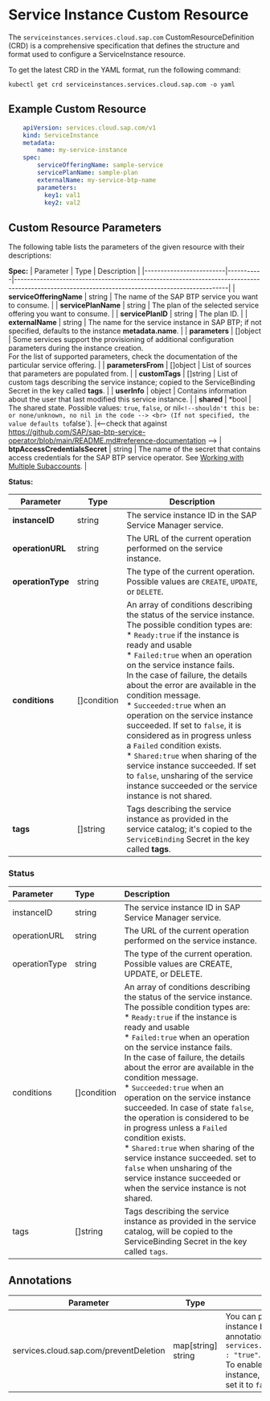 # Service Instance Custom Resource

The `serviceinstances.services.cloud.sap.com` CustomResourceDefinition (CRD) is a comprehensive specification that defines the structure and format used to configure a ServiceInstance resource.

To get the latest CRD in the YAML format, run the following command:

```shell
kubectl get crd serviceinstances.services.cloud.sap.com -o yaml
```

## Example Custom Resource

```yaml
    apiVersion: services.cloud.sap.com/v1
    kind: ServiceInstance
    metadata:
        name: my-service-instance
    spec:
        serviceOfferingName: sample-service
        servicePlanName: sample-plan
        externalName: my-service-btp-name
        parameters:
          key1: val1
          key2: val2
```

## Custom Resource Parameters

The following table lists the parameters of the given resource with their descriptions:

**Spec:**
| Parameter             | Type   | Description                                                                                                                                    |
|-------------------------|-----------|------------------------------------------------------------------------------------------------------------------------------------------------|
| **serviceOfferingName** | string    | The name of the SAP BTP service you want to consume. <!--or create as in the original version?--> |
| **servicePlanName**     | string    | The plan of the selected service offering you want to consume. <!--same as above--> |
| **servicePlanID**        | string   | The plan ID. |
| **externalName**         | string   | The name for the service instance in SAP BTP; if not specified, defaults to the instance **metadata.name**. |
| **parameters**           | []object | Some services support the provisioning of additional configuration parameters during the instance creation.<br/>For the list of supported parameters, check the documentation of the particular service offering. |
| **parametersFrom**       | []object | List of sources that parameters are populated from. <!--List of sources to populate parameters.??--> |
| **customTags**           | []string | List of custom tags describing the service instance; copied to the ServiceBinding Secret in the key called **tags**. |
| **userInfo**             | object   | Contains information about the user that last modified this service instance. |
| **shared**               | *bool    | The shared state. Possible values: `true`, `false`, or nil`<!--shouldn't this be: or none/unknown, no nil in the code --> <br> (If not specified, the value defaults to`false`). |<--check that against https://github.com/SAP/sap-btp-service-operator/blob/main/README.md#reference-documentation -->
| **btpAccessCredentialsSecret** | string   | The name of the secret that contains access credentials for the SAP BTP service operator. See [Working with Multiple Subaccounts](../03-30-multitenancy.md). |

**Status:**

| Parameter         | Type     | Description                                                                                                   |
|-----------------|---------|-----------------------------------------------------------------------------------------------------------|
| **instanceID**   | string | The service instance ID in the SAP Service Manager service.  |
| **operationURL** | string | The URL of the current operation performed on the service instance.  |
| **operationType** | string | The type of the current operation. Possible values are `CREATE`, `UPDATE`, or `DELETE`. |
| **conditions**   | []condition | An array of conditions describing the status of the service instance.<br/>The possible condition types are:<br>* `Ready:true` if the instance is ready and usable<br/>* `Failed:true` when an operation on the service instance fails.<br/> In the case of failure, the details about the error are available in the condition message.<br>* `Succeeded:true` when an operation on the service instance succeeded. If set to `false`, it is considered as in progress unless a `Failed` condition exists.<br>* `Shared:true` when sharing of the service instance succeeded. If set to `false`, unsharing of the service instance succeeded or the service instance is not shared. |
| **tags**       | []string   | Tags describing the service instance as provided in the service catalog; it's copied to the `ServiceBinding` Secret in the key called **tags**.|

### Status
| Parameter         | Type     | Description                                                                                                   |
|:-----------------|:---------|:-----------------------------------------------------------------------------------------------------------|
| instanceID   | string | The service instance ID in SAP Service Manager service.  |
| operationURL | string | The URL of the current operation performed on the service instance.  |
| operationType   |  string| The type of the current operation. Possible values are CREATE, UPDATE, or DELETE. |
| conditions       | []condition | An array of conditions describing the status of the service instance.<br/>The possible condition types are:<br>* `Ready:true`  if the instance is ready and usable<br/>* `Failed:true` when an operation on the service instance fails.<br/> In the case of failure, the details about the error are available in the condition message.<br>* `Succeeded:true` when an operation on the service instance succeeded. In case of state `false`, the operation is considered to be in progress unless a `Failed` condition exists.<br>* `Shared:true` when sharing of the service instance succeeded. set to `false` when unsharing of the service instance succeeded or when the service instance is not shared. |
| tags       | []string | Tags describing the service instance as provided in the service catalog, will be copied to the ServiceBinding Secret in the key called `tags`.|

## Annotations

| Parameter         | Type                 | Description                                                                                                                                                                                                     |
|-----------------|---------------------|----------------------------------------------------------------------------------------------------------------------------------------------------------------------------------------------------------------|
| services.cloud.sap.com/preventDeletion   | map[string] string | You can prevent deletion of any service instance by adding the following annotation: `services.cloud.sap.com/preventDeletion : "true"`.<br>To enable back the deletion of the instance, either remove the annotation or set it to `false`. |